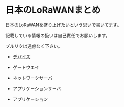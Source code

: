 日本のLoRaWANまとめ
===================

日本のLoRaWANを盛り上げたいという思いで書いてます。

記載している情報の扱いは自己責任でお願いします。

プルリクは遠慮なく下さい。

- [デバイス](/dev/)

- ゲートウエイ

- ネットワークサーバ

- アプリケーションサーバ

- アプリケーション
